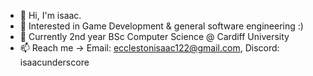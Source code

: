 - 👋 Hi, I'm isaac.
- 👀 Interested in Game Development & general software engineering :)
- 🌱 Currently 2nd year BSc Computer Science @ Cardiff University
- 📫 Reach me -> Email: ecclestonisaac122@gmail.com, Discord: isaacunderscore
